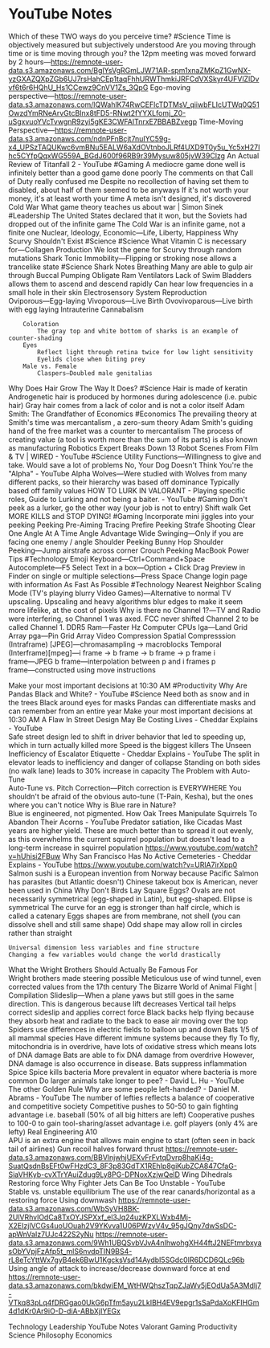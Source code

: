 # YouTube Notes
 Which of these TWO ways do you perceive time? #Science
    Time is objectively measured but subjectively understood
    Are you moving through time or is time moving through you?
        the 12pm meeting was moved forward by 2 hours―https://remnote-user-data.s3.amazonaws.com/BglYsVgRGmLJW71AR-spm1xnaZMKpZ1GwNX-yzGXAZQXpZGb6UJ7rsHahCEp1taqFhhURWThmkiJRFCdVXSkyr4UFVlZlDvvf6t6r6HQhU_Hs1CCewz9CnVV1Zs_3QpG
    Ego-moving perspective―https://remnote-user-data.s3.amazonaws.com/lQWahlK74RwCEFlcTDTMsV_qiiwbFLIcUTWq0Q51OwzdYmRNeArvGtcBInx8tFD5-RNwt2fYYXLfomj_Z0-uSgxvuoYVcTvwgnR9zyi5gKE3CWFAlTnrxE7BBABZvegp
    Time-Moving Perspective―https://remnote-user-data.s3.amazonaws.com/ndnPFnBcjt7nuIYC59g-x4_UPSzTAQUKwc6vmBNu5EALW6aXdOVtnboJLRf4UXD9T0y5u_Yc5xH27Ihc5CYfpQqxWG559A_BGdJ600f96RB9r39Mysuw805jvW39Clzg
 An Actual Review of Titanfall 2 - YouTube #Gaming
    A mediocre game done well is infinitely better than a good game done poorly
    The comments on that Call of Duty really confused me
        Despite no recollection of having set them to disabled, about half of them seemed to be anyways
    If it's not worth your money, it's at least worth your time
    A meta isn't designed, it's discovered
Cold War  What game theory teaches us about war | Simon Sinek #Leadership
    The United States declared that it won, but the Soviets had dropped out of the infinite game
        The Cold War is an infinite game, not a finite one
    Nuclear, Ideology, Economic―Life, Liberty, Happiness
 Why Scurvy Shouldn't Exist #Science #Science
    What Vitamin C is necessary for―Collagen Production
    We lost the gene for Scurvy through random mutations
 Shark Tonic Immobility―Flipping or stroking nose allows a trancelike state #Science
    Shark Notes
        Breathing
            Many are able to gulp air through Buccal Pumping
            Obligate Ram Ventilators
        Lack of Swim Bladders allows them to ascend and descend rapidly
        Can hear low frequencies in a small hole in their skin
        Electrosensory System
        Reproduction
            Oviporous―Egg-laying
            Vivoporous―Live Birth
            Ovovivoparous―Live birth with egg laying
            Intrauterine Cannabalism
        
        Coloration
            The gray top and white bottom of sharks is an example of counter-shading
        Eyes
            Reflect light through retina twice for low light sensitivity
            Eyelids close when biting prey
        Male vs. Female
            Claspers―Doubled male genitalias
 Why Does Hair Grow The Way It Does? #Science
    Hair is made of  keratin
    Androgenetic hair is produced by hormones during adolescence (i.e. pubic hair)
    Gray hair comes from a  lack of color  and is not a color itself
 Adam Smith: The Grandfather of Economics #Economics
    The prevailing theory at Smith's time was  mercantalism  , a zero-sum theory
    Adam Smith's guiding hand of the free market was a counter to  mercantalism 
    The process of creating value (a tool is worth more than the sum of its parts) is also known as manufacturing
 Robotics Expert Breaks Down 13 Robot Scenes From Film & TV | WIRED - YouTube #Science
    Utility Functions―Willingness to give and take. Would save a lot of problems
 No, Your Dog Doesn't Think You're the "Alpha" - YouTube
    Alpha Wolves―Were studied with Wolves from many different packs, so their hierarchy was based off dominance
    Typically based off family values
 HOW TO LURK IN VALORANT - Playing specific roles, Guide to Lurking and not being a baiter. - YouTube   #Gaming
    Don't peek as a lurker, go the other way (your job is not to entry)
    Shift walk
Get MORE KILLS and STOP DYING! #Gaming
    Incorporate mini jiggles into your peeking
    Peeking
        Pre-Aiming
        Tracing
        Prefire Peeking
        Strafe Shooting
        Clear One Angle At A Time
        Angle Advantage
    Wide Swinging―Only if you are facing one enemy / angle
    Shoulder Peeking
        Bunny Hop Shoulder Peeking―Jump airstrafe across corner
    Crouch Peeking
MacBook Power Tips #Technology
    Emoji Keyboard―Ctrl+Command+Space
    Autocomplete―F5
    Select Text in a box―Option + Click Drag
    Preview in Finder on single or multiple selections―Press Space
    Change login page with information
As Fast As Possible #Technology
    Nearest Neighbor Scaling Mode (TV's playing blurry Video Games)―Alternative to normal TV upscaling. Upscaling and heavy algorithms blur edges to make it seem more lifelike, at the cost of pixels
    Why is there no Channel 1?―TV and Radio were interfering, so Channel 1 was axed. FCC never shifted Channel 2 to be called Channel 1.
    DDR5 Ram―Faster Hz
    Computer CPUs
        lga―Land Grid Array
        pga―Pin Grid Array
    Video Compression
        Spatial Compresssion (Intraframe) [JPEG]―chromasampling -> macroblocks
        Temporal (Interframe)[mpeg]―i frame -> b frame -> b frame -> p frame
            i frame―JPEG
            b frame―interpolation between p and i frames
            p frame―constructed using move instructions
    
    
Make your most important decisions at 10:30 AM #Productivity
 Why Are Pandas Black and White? - YouTube   #Science
    Need both as snow and in the trees
    Black around eyes for masks
    Pandas can differentiate masks and can remember from an entire year
Make your most important decisions at 10:30 AM
 A Flaw In Street Design May Be Costing Lives - Cheddar Explains - YouTube  
    Safe street design led to shift in driver behavior that led to speeding up, which in turn actually killed more
    Speed is the biggest killers
 The Unseen Inefficiency of Escalator Etiquette - Cheddar Explains - YouTube
    The split in elevator leads to inefficiency and danger of collapse
    Standing on both sides (no walk lane) leads to 30% increase in capacity
 The Problem with Auto-Tune  
    Auto-Tune vs. Pitch Correction―Pitch correction is EVERYWHERE
    You shouldn't be afraid of the obvious auto-tune (T-Pain, Kesha), but the ones where you can't notice
Why is Blue rare in Nature?  
    Blue is engineered, not pigmented.
 How Oak Trees Manipulate Squirrels To Abandon Their Acorns - YouTube
    Predator satiation, like Cicadas
    Mast years are higher yield. These are much better than to spread it out evenly, as this overwhelms the current squirrel population but doesn't lead to a long-term increase in squirrel population
https://www.youtube.com/watch?v=hUhisi2FBuw
 Why San Francisco Has No Active Cemeteries - Cheddar Explains - YouTube
https://www.youtube.com/watch?v=URlA7irXpp0
    Salmon sushi is a European invention from Norway because Pacific Salmon has parasites (but Atlantic doesn't)
    Chinese takeout box is American, never been used in China
Why Don't Birds Lay Square Eggs?
    Ovals are not necessarily symmetrical (egg-shaped in Latin), but egg-shaped. Ellipse is symmetrical
    The curve for an egg is stronger than half circle, which is called a catenary
    Eggs shapes are from membrane, not shell (you can dissolve shell and still same shape)
    Odd shape may allow roll in circles rather than straight
    
    
    Universal dimension less variables and fine structure
    Changing a few variables would change the world drastically
    
What the Wright Brothers Should Actually Be Famous For  
    Wright brothers made steering possible
    Meticulous use of wind tunnel, even corrected values from the 17th century
 The Bizarre World of Animal Flight | Compilation
    Slideslip―When a plane yaws but still goes in the same direction. This is dangerous because lift decreases
        Vertical tail helps correct sideslip and applies correct force
    Black backs help flying because they absorb heat and radiate to the back to ease air moving over the top
    Spiders use differences in electric fields to balloon up and down
    Bats
        1/5 of all mammal species
        Have different immune systems because they fly
        To fly, mitochondria is in overdrive, have lots of oxidative stress which means lots of DNA damage
        Bats are able to fix DNA damage from overdrive
        However, DNA damage is also occurrence in disease. Bats suppress inflammation
Spice
    Spice kills bacteria
    More prevalent in equator where bacteria is more common
 Do larger animals take longer to pee? - David L. Hu - YouTube  
    The other Golden Rule
 Why are some people left-handed? - Daniel M. Abrams - YouTube
    The number of lefties reflects a balance of cooperative and competitive society
    Competitive pushes to 50-50 to gain fighting advantage
        i.e. baseball (50% of all big hitters are left)
    Cooperative pushes to 100-0 to gain tool-sharing/asset advantage
        i.e. golf players (only 4% are lefty)
Real Engineering
    A10  
        APU is an extra engine that allows main engine to start (often seen in back tail of airlines)
        Gun recoil halves forward thrust
            https://remnote-user-data.s3.amazonaws.com/BBVlnjwhjUEXvFrFvtqDvrp8haKi4g-SuatQsdnBsEFt0wFHzdC3_8F3p83GdTX1REhIp8giKubZCA847CfaG-SiaVHKyb-cvXTrYAuiZdug9Ly8PG-DPNoxXzjwQelD
    Wing Dihedrals
        Restoring force
     Why Fighter Jets Can Be Too Unstable - YouTube  
        Stable vs. unstable equilibrium
        The use of the rear canards/horizontal as a restoring force
            Using downwash
            https://remnote-user-data.s3.amazonaws.com/WbSyVH8BK-2UlVRhvlOdCa8TxOYJSPXxf_el3Jq24uzKPXLWxb4Mj-X2EIzjlVCGs4uoUOuah2V9YKvva1U06PWzyV4v_95gJQny7dwSsDC-apWnVaIz7UJc422S2yNu
            https://remnote-user-data.s3.amazonaws.com/9Wh1UBQSvbVJvA4nIhwohgXH44ftJ2NEFtmrbxyasObYVpjFzAfp5t_mlS6nvdpTIN9BS4-rL8eTcYttWx7gyB4ek6BwU1KgcksVsd14AydbI5SGdc0IR6DCD6QLc96b  
            Using angle of attack to increase/decrease downward force at end
            https://remnote-user-data.s3.amazonaws.com/bkdwiEM_WtHWQhszTqpZJaWv5jEOdUa5A3Mdlj7-VTkq83pLq4fDRGgao0UkG6pTfm5ayu2LkIBH4EV9epgr1sSaPdaXoKFIHGm4d1dKr0Ar9iO-D-diA-ABbXjIYEGx

Technology
Leadership
YouTube Notes
    Valorant
Gaming
Productivity
Science
Philosophy
Economics
